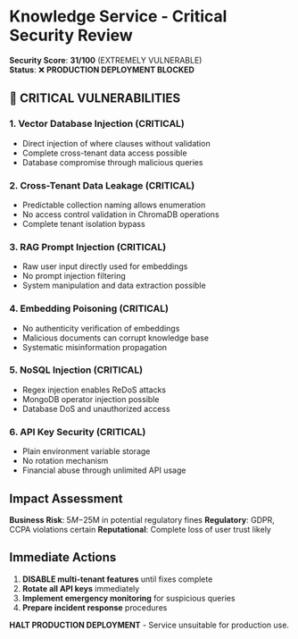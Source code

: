 # Knowledge Service - Critical Security Review

**Security Score**: **31/100** (EXTREMELY VULNERABLE)  
**Status**: ❌ **PRODUCTION DEPLOYMENT BLOCKED**

## 🚨 CRITICAL VULNERABILITIES

### 1. **Vector Database Injection** (CRITICAL)
- Direct injection of where clauses without validation
- Complete cross-tenant data access possible
- Database compromise through malicious queries

### 2. **Cross-Tenant Data Leakage** (CRITICAL)  
- Predictable collection naming allows enumeration
- No access control validation in ChromaDB operations
- Complete tenant isolation bypass

### 3. **RAG Prompt Injection** (CRITICAL)
- Raw user input directly used for embeddings
- No prompt injection filtering
- System manipulation and data extraction possible

### 4. **Embedding Poisoning** (CRITICAL)
- No authenticity verification of embeddings
- Malicious documents can corrupt knowledge base
- Systematic misinformation propagation

### 5. **NoSQL Injection** (CRITICAL)
- Regex injection enables ReDoS attacks
- MongoDB operator injection possible
- Database DoS and unauthorized access

### 6. **API Key Security** (CRITICAL)
- Plain environment variable storage
- No rotation mechanism
- Financial abuse through unlimited API usage

## Impact Assessment

**Business Risk**: $5M-$25M in potential regulatory fines
**Regulatory**: GDPR, CCPA violations certain
**Reputational**: Complete loss of user trust likely

## Immediate Actions

1. **DISABLE multi-tenant features** until fixes complete
2. **Rotate all API keys** immediately  
3. **Implement emergency monitoring** for suspicious queries
4. **Prepare incident response** procedures

**HALT PRODUCTION DEPLOYMENT** - Service unsuitable for production use.